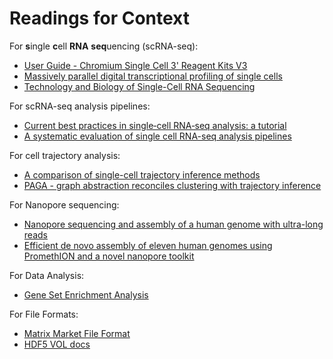 # Readings for Context

For **s**ingle **c**ell **RNA** **seq**uencing (scRNA-seq):
* [User Guide - Chromium Single Cell 3' Reagent Kits V3][guide-chromium-sc]
* [Massively parallel digital transcriptional profiling of single cells][paper-massive-sc-profile]
* [Technology and Biology of Single-Cell RNA Sequencing][paper-scrna-seq]

For scRNA-seq analysis pipelines:
* [Current best practices in single‐cell RNA‐seq analysis: a tutorial][paper-best-practices]
* [A systematic evaluation of single cell RNA-seq analysis pipelines][paper-scrna-seq-pipelines]

For cell trajectory analysis:
* [A comparison of single-cell trajectory inference methods][paper-sc-trajectory-methods]
* [PAGA - graph abstraction reconciles clustering with trajectory inference][paper-paga]

For Nanopore sequencing:
* [Nanopore sequencing and assembly of a human genome with ultra-long reads](https://www.nature.com/articles/nbt.4060)
* [Efficient de novo assembly of eleven human genomes using PromethION and a novel nanopore toolkit][paper-eleven-genomes]

For Data Analysis:
* [Gene Set Enrichment Analysis](https://www.pnas.org/content/pnas/102/43/15545.full.pdf)

For File Formats:
* [Matrix Market File Format](https://math.nist.gov/MatrixMarket/formats.html)
* [HDF5 VOL docs](https://sites.google.com/site/jailinliu/nersc/hdf5_vol)


<!-- Resources -->
[paper-sc-trajectory-methods]: https://www.nature.com/articles/s41587-019-0071-9
[paper-massive-sc-profile]:    https://www.nature.com/articles/ncomms14049
[paper-scrna-seq]:             https://www.cell.com/molecular-cell/fulltext/S1097-2765(15)00261-0
[paper-scrna-seq-pipelines]:   https://www.nature.com/articles/s41467-019-12266-7
[paper-paga]:                  https://www.ncbi.nlm.nih.gov/pmc/articles/PMC6425583/pdf/13059_2019_Article_1663.pdf
[paper-eleven-genomes]:        https://www.biorxiv.org/content/10.1101/715722v1
[paper-best-practices]:        https://www.embopress.org/doi/full/10.15252/msb.20188746

[guide-chromium-sc]: https://support.10xgenomics.com/single-cell-gene-expression/library-prep/doc/user-guide-chromium-single-cell-3-reagent-kits-user-guide-v31-chemistry
